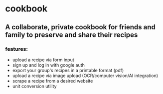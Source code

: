 # cookbook
## A collaborate, private cookbook for friends and family to preserve and share their recipes

### features:
* upload a recipe via form input
* sign up and log in with google auth
* export your group's recipes in a printable format (pdf)
* upload a recipe via image upload (OCR/computer vision/AI integration)
* scrape a recipe from a desired website
* unit conversion utility
